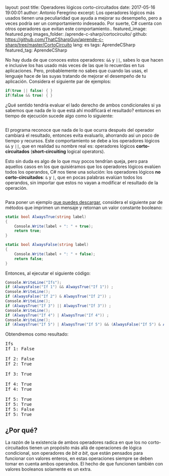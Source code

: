 layout: post
title: Operadores lógicos corto-circuitados
date: 2017-05-16 19:00:01
author: Antonio Feregrino
excerpt: Los operadores lógicos más usados tienen una peculiaridad que ayuda a mejorar su desempeño, pero a veces podría ser un comportamiento indeseado. Por suerte, C# cuenta con otros operadores que evitan este comportamiento..
featured_image: featured.png
images_folder: /aprende-c-sharp/cortocircuito/
github: https://github.com/ThatCSharpGuy/aprende-c-sharp/tree/master/CortoCircuito
lang: es
tags: AprendeCSharp
featured_tag: AprendeCSharp

No hay duda de que conoces estos operadores: `&&` y `||`, sabes lo que hacen e inclusive los has usado más veces de las que lo recuerdas en tus aplicaciones. Pero, probablemente no sabes que cuando las usas, el lenguaje hace de las suyas tratando de mejorar el desempeño de tu aplicación. Considera el siguiente par de ejemplos:  

```csharp  
if(true || false) { } 
if(false && true) { } 
```  

¿Qué sentido tendría evaluar el lado derecho de ambos condicionales si ya sabemos que nada de lo que está ahí modificará el resultado? entonces en tiempo de ejecución sucede algo como lo siguiente:

<div class="pure-g">
    <div class="pure-u-1 pure-u-md-1-2">
<img src="/images/aprende-c-sharp__cortocircuito__or-sc.png" title=""OR shortcircuitted"" />
    </div>
    <div class="pure-u-1 pure-u-md-1-2">
<img src="/images/aprende-c-sharp__cortocircuito__and-sc.png" title=""OR shortcircuitted"" />
    </div>
</div>

El programa reconoce que nada de lo que ocurra después del operador cambiará el resultado, entonces evita evaluarlo, ahorrando así un poco de tiempo y recursos. Este comportamiento se debe a los operadores lógicos `&&` y `||`, que en realidad su nombre real es: operadores lógicos **corto-circuitados**  (**short-circuiting** logical operators).  

Esto sin duda es algo de lo que muy pocos tendrían queja, pero para aquellos casos en los que quisiéramos que los operadores lógicos evalúen todos los operandos, C# nos tiene una solución: los operadores lógicos **no corto-circuitados**: `&` y `|`, que en pocas palabras evalúan todos los operandos, sin importar que estos no vayan a modificar el resultado de la operación.

<div class="pure-g">
    <div class="pure-u-1 pure-u-md-1-2">
<img src="/images/aprende-c-sharp__cortocircuito__or.png" title=""OR shortcircuitted"" />
    </div>
    <div class="pure-u-1 pure-u-md-1-2">
<img src="/images/aprende-c-sharp__cortocircuito__and.png" title=""OR shortcircuitted"" />
    </div>
</div>

Para poner un ejemplo <a href=" https://github.com/ThatCSharpGuy/aprende-c-sharp/tree/master/CortoCircuito" target="_blank">que puedes descargar</a>, considera el siguiente par de métodos que imprimen un mensaje y retornan un valor constante booleano:

```csharp  
static bool AlwaysTrue(string label)
{   
    Console.Write(label + ": " + true);
    return true;
}

static bool AlwaysFalse(string label)
{
    Console.Write(label + ": " + false);
    return false;
}
```  

Entonces, al ejecutar el siguiente código: 

```csharp  
Console.WriteLine("Ifs");
if (AlwaysFalse("If 1") && AlwaysTrue("If 1")) ;
Console.WriteLine();
if (AlwaysFalse("If 2") & AlwaysTrue("If 2")) ;
Console.WriteLine();
if (AlwaysTrue("If 3") || AlwaysTrue("If 3")) ;
Console.WriteLine();
if (AlwaysTrue("If 4") | AlwaysTrue("If 4")) ;
Console.WriteLine();
if (AlwaysTrue("If 5") | AlwaysTrue("If 5") && (AlwaysFalse("If 5") & AlwaysTrue("If 5")));
```  

Obtendremos como resultado:  

<pre>
Ifs
If 1: False

If 2: False
If 2: True

If 3: True

If 4: True
If 4: True

If 5: True
If 5: True
If 5: False
If 5: True
</pre>

## ¿Por qué?  

La razón de la existencia de ambos operadores radica en que los no corto-circuitados tienen un propósito más allá de operaciones de lógica condicional, son operadores de *bit a bit*, que están pensados para funcionar con valores enteros, en estas operaciones siempre se deben tomar en cuenta ambos operandos. El hecho de que funcionen también con valores booleanos solamente es un extra.  
